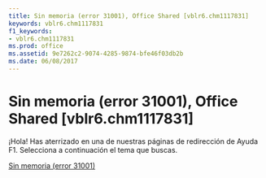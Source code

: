 ```yaml
---
title: Sin memoria (error 31001), Office Shared [vblr6.chm1117831]
keywords: vblr6.chm1117831
f1_keywords:
- vblr6.chm1117831
ms.prod: office
ms.assetid: 9e7262c2-9074-4285-9874-bfe46f03db2b
ms.date: 06/08/2017
---
```





# Sin memoria (error 31001), Office Shared [vblr6.chm1117831]

¡Hola! Has aterrizado en una de nuestras páginas de redirección de Ayuda F1. Selecciona a continuación el tema que buscas.


 [Sin memoria (error 31001)](http://msdn.microsoft.com/library/out-of-memory-error-31001%28Office.15%29.aspx)


